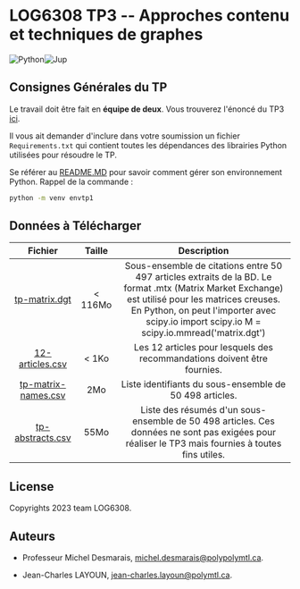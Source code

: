 # LOG6308 TP3 -- Approches contenu et techniques de graphes

![Python](https://img.shields.io/badge/Python-blue)![Jup](https://img.shields.io/badge/JupyterNotebook-orange)

## Consignes Générales du TP

Le travail doit être fait en **équipe de deux**. Vous trouverez l'énoncé du TP3 [ici](https://cours.polymtl.ca/MDesmarais/log6308/Tp/20231/tp3.html).

Il vous ait demander d'inclure dans votre soumission un fichier `Requirements.txt` qui contient toutes les dépendances des librairies Python utilisées pour résoudre le TP. 

Se référer au [README.MD](https://github.com/Learningchipmunk/TP_LOG6308_H23/blob/main/ReadME.md) pour savoir comment gérer son environnement Python. Rappel de la commande :

```bash
python -m venv envtp1
```

## Données à Télécharger

|       Fichier       |  Taille |                                                                                                                    Description                                                                                                                   |
|:-------------------:|:-------:|:------------------------------------------------------------------------------------------------------------------------------------------------------------------------------------------------------------------------------------------------:|
| [tp-matrix.dgt](https://cours.polymtl.ca/MDesmarais/log6308/Tp/20221/Tp2/tp-matrix.dgt)       | < 116Mo | Sous-ensemble de citations entre 50 497 articles extraits de la BD. Le format .mtx (Matrix Market Exchange) est utilisé pour les matrices creuses. En Python, on peut l'importer avec scipy.io import scipy.io M = scipy.io.mmread('matrix.dgt') |
| [12-articles.csv](https://cours.polymtl.ca/MDesmarais/log6308/Tp/20221/Tp2/12-articles.csv)     | < 1Ko   | Les 12 articles pour lesquels des recommandations doivent être fournies.                                                                                                                                                                         |
| [tp-matrix-names.csv](https://cours.polymtl.ca/MDesmarais/log6308/Tp/20221/Tp2/tp-matrix-names.csv) | 2Mo     | Liste identifiants du sous-ensemble de 50 498 articles.                                                                                                                                                                                          |
| [tp-abstracts.csv](https://cours.polymtl.ca/MDesmarais/log6308/Tp/20221/Tp2/tp-abstracts.csv)    | 55Mo    | Liste des résumés d'un sous-ensemble de 50 498 articles. Ces données ne sont pas exigées pour réaliser le TP3 mais fournies à toutes fins utiles.    

 ## License

Copyrights 2023 team LOG6308.

## Auteurs

- Professeur Michel Desmarais, [michel.desmarais@polypolymtl.ca](mailto:michel.desmarais@polymtl.ca).

- Jean-Charles LAYOUN, [jean-charles.layoun@polymtl.ca](mailto:jean-charles.layoun@polymtl.ca).
